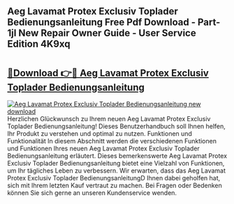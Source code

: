 ## Aeg Lavamat Protex Exclusiv Toplader Bedienungsanleitung Free Pdf Download - Part-1jI New Repair Owner Guide - User Service Edition 4K9xq

# <h2><a href="http://df44gyp.blite.top/?on=Aeg+Lavamat+Protex+Exclusiv+Toplader+Bedienungsanleitung">🔗Download 👉🔴 Aeg Lavamat Protex Exclusiv Toplader Bedienungsanleitung</a></h2>

[![Aeg Lavamat Protex Exclusiv Toplader Bedienungsanleitung new download](https://i.imgur.com/lujVjoI.png)](http://df44gyp.blite.top/?on=Aeg+Lavamat+Protex+Exclusiv+Toplader+Bedienungsanleitung)
Herzlichen Glückwunsch zu Ihrem neuen Aeg Lavamat Protex Exclusiv Toplader Bedienungsanleitung! Dieses Benutzerhandbuch soll Ihnen helfen, Ihr Produkt zu verstehen und optimal zu nutzen. Funktionen und Funktionalität In diesem Abschnitt werden die verschiedenen Funktionen und Funktionen Ihres neuen Aeg Lavamat Protex Exclusiv Toplader Bedienungsanleitung erläutert. Dieses bemerkenswerte Aeg Lavamat Protex Exclusiv Toplader Bedienungsanleitung bietet eine Vielzahl von Funktionen, um Ihr tägliches Leben zu verbessern. Wir erwarten, dass das Aeg Lavamat Protex Exclusiv Toplader BedienungsanleitungD Ihnen dabei geholfen hat, sich mit Ihrem letzten Kauf vertraut zu machen. Bei Fragen oder Bedenken können Sie sich gerne an unseren Kundenservice wenden.
